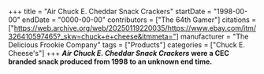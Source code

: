 +++
title = "Air Chuck E. Cheddar Snack Crackers"
startDate = "1998-00-00"
endDate = "0000-00-00"
contributors = ["The 64th Gamer"]
citations = ["https://web.archive.org/web/20250119220035/https://www.ebay.com/itm/326410597465?_skw=chuck+e+cheese&itmmeta="]
manufacturer = "The Delicious Frookie Company"
tags = ["Products"]
categories = ["Chuck E. Cheese's"]
+++
***Air Chuck E. Cheddar Snack Crackers* were a CEC branded snack produced from 1998 to an unknown end time.**
